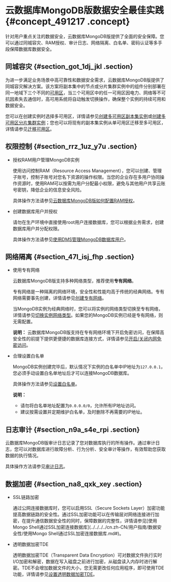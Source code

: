 # 云数据库MongoDB版数据安全最佳实践 {#concept_491217 .concept}

针对用户重点关注的数据安全，云数据库MongoDB版提供了全面的安全保障。您可以通过同城容灾、RAM授权、审计日志、网络隔离、白名单、密码认证等多手段保障数据库数据安全。

## 同城容灾 {#section_got_1dj_jkl .section}

为进一步满足业务场景中高可靠性和数据安全需求，云数据库MongoDB版提供了同城容灾解决方案。该方案将副本集中的节点或分片集群实例中的组件分别部署在同一地域下三个不同的[可用区](https://help.aliyun.com/document_detail/26559.html#ul-icc-njg-hfb)，当三个可用区中的任一可用区因电力、网络等不可抗因素失去通信时，高可用系统将自动触发切换操作，确保整个实例的持续可用和数据安全。

您可以在创建实例时选择多可用区，详情请参见[创建多可用区副本集实例](../../../../cn.zh-CN/用户指南/同城容灾解决方案/创建多可用区副本集实例.md#)或[创建多可用区分片集群实例](../../../../cn.zh-CN/用户指南/同城容灾解决方案/创建多可用区分片集群实例.md#)；您也可以将现有的副本集实例从单可用区迁移至多可用区，详情请参见[迁移可用区](../../../../cn.zh-CN/用户指南/实例管理/迁移可用区.md#)。

## 权限控制 {#section_rrz_1uz_y7u .section}

-   授权RAM用户管理MongoDB实例

    使用访问控制RAM（Resource Access Management），您可以创建、管理子账号，控制子账号对您名下资源的操作权限。当您的企业存在多用户协同操作资源时，使用RAM可以按需为用户分配最小权限，避免与其他用户共享云账号密钥，降低企业的信息安全风险。

    具体操作方法请参见[云数据库MongoDB版如何配置RAM授权](../../../../cn.zh-CN/常见问题/账号__权限管理/云数据库MongoDB版如何配置RAM用户（子账号）授权.md#)。

-   创建数据库用户并授权

    请勿在生产环境中直接使用root用户连接数据库，您可以根据业务需求，创建数据库用户并分配权限。

    具体操作方法请参见[使用DMS管理MongoDB数据库用户](https://help.aliyun.com/document_detail/99142.html#concept-cgg-qxh-1gb)。


## 网络隔离 {#section_47l_isj_fhp .section}

-   使用专有网络

    云数据库MongoDB版支持多种网络类型，推荐使用**专有网络**。

    专有网络是一种隔离的网络环境，安全性和性能均高于传统的经典网络。专有网络需要事先创建，详情请参见[创建专有网络](https://help.aliyun.com/document_detail/65402.html)。

    当MongoDB实例为经典网络时，您可以将实例的网络类型切换至专有网络，详情请参见[切换实例网络类型](../../../../cn.zh-CN/用户指南/管理网络连接/切换实例网络类型.md#)。如果您的MongoDB实例已经是专有网络，则无需配置。

    **说明：** 云数据库MongoDB版支持在专有网络环境下开启免密访问，在保障高安全性的前提下提供更便捷的数据库连接方式，详情请参见[开启/关闭内网免密访问](../../../../cn.zh-CN/用户指南/管理网络连接/开启__关闭内网免密访问.md#)。

-   合理设置白名单

    MongoDB实例创建完毕后，默认情况下实例的白名单中IP地址为`127.0.0.1`，您必须手动设置白名单地址后才可以连接MongoDB数据库。

    具体操作方法请参见[设置白名单](../../../../cn.zh-CN/用户指南/数据安全性/设置白名单.md#)。

    **说明：** 

    -   请勿将白名单地址配置为`0.0.0.0/0`，允许所有IP地址访问。
    -   建议按需设置并定期维护白名单，及时删除不再需要的IP地址。

## 日志审计 {#section_n9a_s4e_rpi .section}

云数据库MongoDB版审计日志记录了您对数据库执行的所有操作。通过审计日志，您可以对数据库进行故障分析、行为分析、安全审计等操作，有效帮助您获取数据的执行情况。

具体操作方法请参见[审计日志](../../../../cn.zh-CN/用户指南/数据安全性/审计日志.md#)。

## 数据加密 {#section_na8_qxk_xey .section}

-   SSL链路加密

    通过公网连接数据库时，您可以启用SSL（Secure Sockets Layer）加密功能提高数据链路的安全性。通过SSL加密功能可以在传输层对网络连接进行加密，在提升通信数据安全性的同时，保障数据的完整性，详情请参见[使用Mongo Shell通过SSL加密连接数据库](../../../../cn.zh-CN/用户指南/数据安全性/使用Mongo Shell通过SSL加密连接数据库.md#)。

-   透明数据加密TDE

    透明数据加密TDE（Transparent Data Encryption）可对数据文件执行实时I/O加密和解密，数据在写入磁盘之前进行加密，从磁盘读入内存时进行解密。TDE不会增加数据文件的大小，您无需更改任何应用程序，即可使用TDE功能，详情请参见[设置透明数据加密TDE](../../../../cn.zh-CN/用户指南/数据安全性/设置透明数据加密TDE.md#)。


